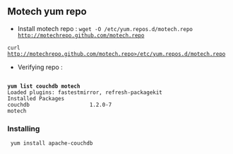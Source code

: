 ## Motech yum repo

* Install motech repo : 
<code>wget -O /etc/yum.repos.d/motech.repo http://motechrepo.github.com/motech.repo</code>

<code>curl http://motechrepo.github.com/motech.repo>/etc/yum.repos.d/motech.repo</code>
* Verifying repo :
<code>
<b>yum list couchdb motech</b>
Loaded plugins: fastestmirror, refresh-packagekit
Installed Packages
couchdb                   1.2.0-7                                              motech</code>

### Installing

<code> yum install apache-couchdb </code>
